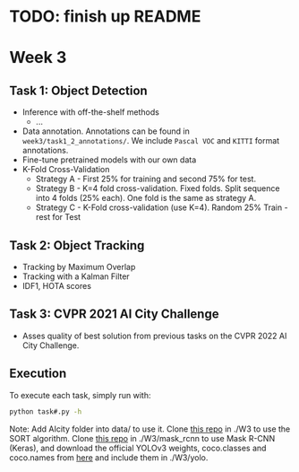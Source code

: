 # TODO: finish up README


# Week 3


## Task 1: Object Detection
+ Inference with off-the-shelf methods
   + ...
+ Data annotation. Annotations can be found in `week3/task1_2_annotations/`. We include `Pascal VOC` and `KITTI` format annotations.
+ Fine-tune pretrained models with our own data
+ K-Fold Cross-Validation
   + Strategy A - First 25% for training and second 75% for test.
   + Strategy B - K=4 fold cross-validation. Fixed folds. Split sequence into 4 folds (25% each). One fold is the same as strategy A.
   + Strategy C - K-Fold cross-validation (use K=4). Random 25% Train - rest for Test


## Task 2: Object Tracking
+ Tracking by Maximum Overlap
+ Tracking with a Kalman Filter
+ IDF1, HOTA scores


## Task 3: CVPR 2021 AI City Challenge
+ Asses quality of best solution from previous tasks on the CVPR 2022 AI City Challenge.


## Execution
 
To execute each task, simply run with:

```bash
python task#.py -h
```


Note: Add AIcity folder into data/ to use it. Clone [this repo](https://github.com/abewley/sort) in ./W3 to use the SORT algorithm. Clone [this repo](https://github.com/matterport/Mask_RCNN) in ./W3/mask_rcnn to use Mask R-CNN (Keras), and download the official YOLOv3 weights, coco.classes and coco.names from [here](https://pjreddie.com/darknet/yolo/) and include them in ./W3/yolo.
